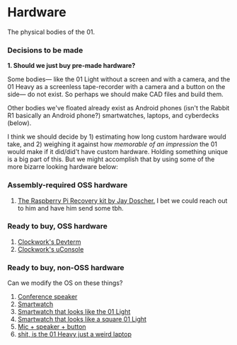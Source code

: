 # Hardware

The physical bodies of the 01.

### Decisions to be made

**1. Should we just buy pre-made hardware?**

Some bodies— like the 01 Light without a screen and with a camera, and the 01 Heavy as a screenless tape-recorder with a camera and a button on the side— do not exist. So perhaps we should make CAD files and build them.

Other bodies we've floated already exist as Android phones (isn't the Rabbit R1 basically an Android phone?) smartwatches, laptops, and cyberdecks (below).

I think we should decide by 1) estimating how long custom hardware would take, and 2) weighing it against how _memorable of an impression_ the 01 would make if it did/did't have custom hardware. Holding something unique is a big part of this. But we might accomplish that by using some of the more bizarre looking hardware below:

### Assembly-required OSS hardware

1. [The Raspberry Pi Recovery kit by Jay Doscher.](https://www.doscher.com/work-recovery-kit/) I bet we could reach out to him and have him send some tbh.

### Ready to buy, OSS hardware

1. [Clockwork's Devterm](https://www.clockworkpi.com/product-page/devterm-kit-r01)
2. [Clockwork's uConsole](https://www.clockworkpi.com/product-page/uconsole-kit-rpi-cm4-lite)

### Ready to buy, non-OSS hardware

Can we modify the OS on these things?

1. [Conference speaker](https://www.amazon.com/dp/B0CCP1J8QW/ref=sspa_dk_detail_0?psc=1&pd_rd_i=B0CCP1J8QW&pd_rd_w=0wR2S&content-id=amzn1.sym.d81b167d-1f9e-48b6-87d8-8aa5e473ea8c&pf_rd_p=d81b167d-1f9e-48b6-87d8-8aa5e473ea8c&pf_rd_r=60DJHP5JV1DJ0BJ3V7N4&pd_rd_wg=OUF4S&pd_rd_r=c4d7e254-7b9e-4025-a252-7851ef880a18&s=musical-instruments&sp_csd=d2lkZ2V0TmFtZT1zcF9kZXRhaWxfdGhlbWF0aWM)
2. [Smartwatch](https://www.amazon.com/Parsonver-Smartwatch-Bluetooth-Activity-Pedometer/dp/B0BPM16KVM/ref=sr_1_22_sspa?keywords=voice%2Bassistant%2Bandroid&qid=1706051147&sr=8-22-spons&ufe=app_do%3Aamzn1.fos.006c50ae-5d4c-4777-9bc0-4513d670b6bc&sp_csd=d2lkZ2V0TmFtZT1zcF9tdGY&th=1)
3. [Smartwatch that looks like the 01 Light](https://www.alibaba.com/product-detail/MTL135-Reloj-Android-Smartwatch-2023-Montre_1600707760136.html?spm=a2700.galleryofferlist.normal_offer.d_image.24af7083iEzmhs)
4. [Smartwatch that looks like a square 01 Light](https://www.alibaba.com/product-detail/2023-Newest-4g-Sim-Call-S8_1600898456587.html?spm=a2700.galleryofferlist.normal_offer.d_image.2e9f70836cO7ae)
5. [Mic + speaker + button](https://www.alibaba.com/product-detail/Wholesale-CHATGPT4-0-ODM-OEM-Microphone_1601008248994.html?spm=a2700.galleryofferlist.p_offer.d_title.25ec7a08qFPP5l&s=p)
6. [shit, is the 01 Heavy just a weird laptop](https://www.alibaba.com/product-detail/8-Inch-Mini-Pocket-Laptop-Tablet_1600842995304.html)
